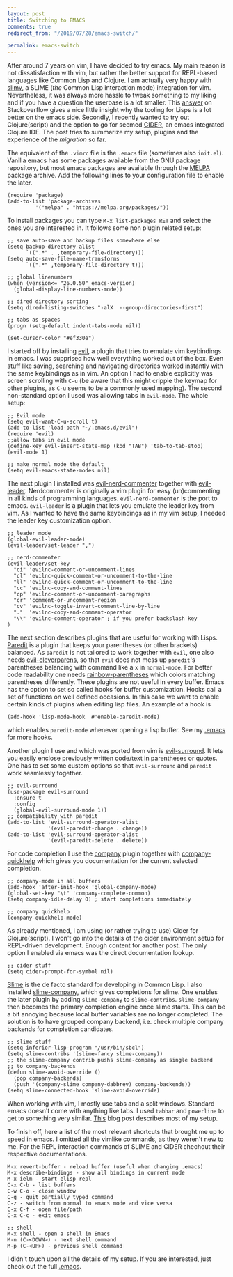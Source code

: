 ```yaml
---
layout: post
title: Switching to EMACS
comments: true
redirect_from: "/2019/07/28/emacs-switch/"

permalink: emacs-switch 
---
```


After around 7 years on vim, I have decided to try emacs. My main reason is not dissatisfaction with vim, but rather the better support for REPL-based languages like Common Lisp and Clojure.
I am actually very happy with [slimv](https://github.com/kovisoft/slimv), a SLIME (*the* Common Lisp interaction mode) integration for vim. Nevertheless, it was always more hassle to tweak something 
to my liking and if you have a question the userbase is a lot smaller.
This [answer](https://stackoverflow.com/a/95493) on Stackoverflow gives a nice little insight why the tooling for Lisps is a lot better on the emacs side. Secondly, I recently wanted to try out
Clojure(script) and the option to go for seemed [CIDER](https://cider.readthedocs.io/en/stable/), an emacs integrated Clojure IDE. The post tries to summarize my setup, plugins and the experience of the *migration* so far.

The equivalent of the `.vimrc` file is the `.emacs` file (sometimes also `init.el`). Vanilla emacs has some packages available from the GNU package repository, but most emacs packages are available through the 
[MELPA](https://melpa.org/#/) package archive. Add the following lines to your configuration file to enable the later.
```elisp
(require 'package)
(add-to-list 'package-archives
	     '("melpa" . "https://melpa.org/packages/"))
```
To install packages you can type `M-x list-packages RET` and select the ones you are interested in. It follows some non plugin related setup:
```elisp
;; save auto-save and backup files somewhere else
(setq backup-directory-alist
      `((".*" . ,temporary-file-directory)))
(setq auto-save-file-name-transforms
      `((".*" ,temporary-file-directory t)))

;; global linenumbers
(when (version<= "26.0.50" emacs-version)
  (global-display-line-numbers-mode))

;; dired directory sorting
(setq dired-listing-switches "-alX  --group-directories-first")

;; tabs as spaces
(progn (setq-default indent-tabs-mode nil))
  
(set-cursor-color "#ef330e")
```

I started off by installing [evil](https://github.com/emacs-evil/evil), a plugin that tries to emulate vim keybindings in emacs. I was supprised how well everything worked out of the box. Even stuff like saving, searching and navigating directories worked instantly with 
the same keybindings as in vim. An option I had to enable explicitly was screen scrolling with `C-u` (be aware that this might cripple the keymap for other plugins, as `C-u` seems to be a commonly used mapping).
The second non-standard option I used was allowing tabs in `evil-mode`. The whole setup:
```elisp
;; Evil mode
(setq evil-want-C-u-scroll t)
(add-to-list 'load-path "~/.emacs.d/evil")
(require 'evil)
;;allow tabs in evil mode
(define-key evil-insert-state-map (kbd "TAB") 'tab-to-tab-stop)
(evil-mode 1)

;; make normal mode the default
(setq evil-emacs-state-modes nil)
```
The next plugin I installed was [evil-nerd-commenter](https://github.com/redguardtoo/evil-nerd-commenter) together with [evil-leader](https://github.com/cofi/evil-leader). Nerdcommenter is originally a vim plugin for easy (un)commenting in all kinds of programming languages. `evil-nerd-commenter` is the port to emacs.
`evil-leader` is a plugin that lets you emulate the leader key from vim. As I wanted to have the same keybindings as in my vim setup, I needed the leader key customization option. 
```elisp
;; leader mode
(global-evil-leader-mode)
(evil-leader/set-leader ",")

;; nerd-commenter
(evil-leader/set-key
  "ci" 'evilnc-comment-or-uncomment-lines
  "cl" 'evilnc-quick-comment-or-uncomment-to-the-line
  "ll" 'evilnc-quick-comment-or-uncomment-to-the-line
  "cc" 'evilnc-copy-and-comment-lines
  "cp" 'evilnc-comment-or-uncomment-paragraphs
  "cr" 'comment-or-uncomment-region
  "cv" 'evilnc-toggle-invert-comment-line-by-line
  "."  'evilnc-copy-and-comment-operator
  "\\" 'evilnc-comment-operator ; if you prefer backslash key
)
```
The next section describes plugins that are useful for working with Lisps. [Paredit](https://www.emacswiki.org/emacs/ParEdit) is a plugin that keeps your parentheses (or other brackets) balanced.
As `paredit` is not tailored to work together with `evil`, one also needs [evil-cleverparens](https://github.com/luxbock/evil-cleverparens), so that `evil` does not mess up `paredit`'s parentheses balancing with command like a `x` in `normal-mode`.
For better code readability one needs [rainbow-parentheses](https://github.com/Fanael/rainbow-delimiters) which colors matching parentheses differently. These plugins are not useful in every buffer. Emacs has the option to set so
called hooks for buffer customization. Hooks call a set of functions on well defined occasions. 
In this case we want to enable certain kinds of plugins when editing lisp files. An example of a hook is
```elisp
(add-hook 'lisp-mode-hook  #'enable-paredit-mode)
```
which enables `paredit-mode` whenever opening a lisp buffer. See my [.emacs](https://github.com/FiV0/dotfiles-tower/blob/master/.emacs#L113) for more hooks.

Another plugin I use and which was ported from vim is [evil-surround](https://github.com/emacs-evil/evil-surround). 
It lets you easily enclose previously written code/text in parentheses or quotes. One has to set some
custom options so that `evil-surround` and `paredit` work seamlessly together. 
```elisp
;; evil-surround
(use-package evil-surround
  :ensure t
  :config
  (global-evil-surround-mode 1))
;; compatibility with paredit
(add-to-list 'evil-surround-operator-alist
             '(evil-paredit-change . change))
(add-to-list 'evil-surround-operator-alist
             '(evil-paredit-delete . delete))
```

For code completion I use the [company](http://company-mode.github.io/) plugin together with [company-quickhelp](https://github.com/expez/company-quickhelp) which gives you documentation for the current selected completion.
```elisp
;; company-mode in all buffers
(add-hook 'after-init-hook 'global-company-mode)
(global-set-key "\t" 'company-complete-common)
(setq company-idle-delay 0) ; start completions immediately

;; company quickhelp
(company-quickhelp-mode)
```
As already mentioned, I am using (or rather trying to use) Cider for Clojure(script). I won't go into the details of the cider environment setup for REPL-driven development. Enough content for another post. The only option I enabled
via emacs was the direct documentation lookup.
```elisp
;; cider stuff
(setq cider-prompt-for-symbol nil)
```
[Slime](https://common-lisp.net/project/slime/) is the de facto standard for developing in Common Lisp. I also installed [slime-company](https://github.com/anwyn/slime-company), which gives completions for slime. One enables the later plugin by 
adding `slime-company` to `slime-contribs`. `slime-company` then becomes the primary completion engine once slime starts.
This can be a bit annoying because local buffer variables are no longer completed. The solution is to have grouped 
company backend, i.e. check multiple company backends for completion candidates.
```elisp
;; slime stuff
(setq inferior-lisp-program "/usr/bin/sbcl")
(setq slime-contribs '(slime-fancy slime-company))
;; the slime-company contrib pushs slime-company as single backend 
;; to company-backends
(defun slime-avoid-override ()
  (pop company-backends)
  (push '(company-slime company-dabbrev) company-backends))
(setq slime-connected-hook 'slime-avoid-override)
```

When working with vim, I mostly use tabs and a split windows. Standard emacs doesn't come with anything like tabs. I used `tabbar` and `powerline` 
to get to something very similar. [This](https://amitp.blogspot.com/2018/10/emacs-prettier-tabbar.html) blog post describes most of my setup. 

To finish off, here a list of the most relevant shortcuts that brought me up to speed in emacs. I omitted all the vimlike commands, as they weren't new to me.
For the REPL interaction commands of SLIME and CIDER chechout their respective documentations.
```
M-x revert-buffer - reload buffer (useful when changing .emacs)
M-x describe-bindings - show all bindings in current mode
M-x ielm - start elisp repl
C-x C-b - list buffers
C-w C-o - close window
C-g - quit partially typed command
C-z - switch from normal to emacs mode and vice versa
C-x C-f - open file/path
C-x C-c - exit emacs

;; shell
M-x shell - open a shell in Emacs
M-n (C-<DOWN>) - next shell command
M-p (C-<UP>) - previous shell command
```

I didn't touch upon all the details of my setup. If you are interested, just check out the full 
[.emacs](https://github.com/FiV0/dotfiles-tower/blob/master/.emacs).
